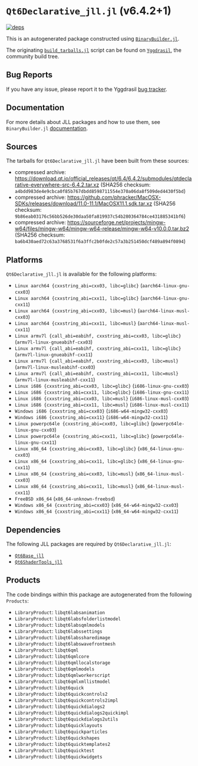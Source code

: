 # `Qt6Declarative_jll.jl` (v6.4.2+1)

[![deps](https://juliahub.com/docs/Qt6Declarative_jll/deps.svg)](https://juliahub.com/ui/Packages/Qt6Declarative_jll/rB4FL?page=2)

This is an autogenerated package constructed using [`BinaryBuilder.jl`](https://github.com/JuliaPackaging/BinaryBuilder.jl).

The originating [`build_tarballs.jl`](https://github.com/JuliaPackaging/Yggdrasil/blob/c0915f6fe39b3d2701bc18c01a15228185828094/Q/Qt6Declarative/build_tarballs.jl) script can be found on [`Yggdrasil`](https://github.com/JuliaPackaging/Yggdrasil/), the community build tree.

## Bug Reports

If you have any issue, please report it to the Yggdrasil [bug tracker](https://github.com/JuliaPackaging/Yggdrasil/issues).

## Documentation

For more details about JLL packages and how to use them, see `BinaryBuilder.jl` [documentation](https://docs.binarybuilder.org/stable/jll/).

## Sources

The tarballs for `Qt6Declarative_jll.jl` have been built from these sources:

* compressed archive: https://download.qt.io/official_releases/qt/6.4/6.4.2/submodules/qtdeclarative-everywhere-src-6.4.2.tar.xz (SHA256 checksum: `a4bdd983de4e9cbca0f85b767dbdd8598711554e370a06da8f509ded4430f5bd`)
* compressed archive: https://github.com/phracker/MacOSX-SDKs/releases/download/11.0-11.1/MacOSX11.1.sdk.tar.xz (SHA256 checksum: `9b86eab03176c56bb526de30daa50fa819937c54b280364784ce431885341bf6`)
* compressed archive: https://sourceforge.net/projects/mingw-w64/files/mingw-w64/mingw-w64-release/mingw-w64-v10.0.0.tar.bz2 (SHA256 checksum: `ba6b430aed72c63a3768531f6a3ffc2b0fde2c57a3b251450dcf489a894f0894`)

## Platforms

`Qt6Declarative_jll.jl` is available for the following platforms:

* `Linux aarch64 {cxxstring_abi=cxx03, libc=glibc}` (`aarch64-linux-gnu-cxx03`)
* `Linux aarch64 {cxxstring_abi=cxx11, libc=glibc}` (`aarch64-linux-gnu-cxx11`)
* `Linux aarch64 {cxxstring_abi=cxx03, libc=musl}` (`aarch64-linux-musl-cxx03`)
* `Linux aarch64 {cxxstring_abi=cxx11, libc=musl}` (`aarch64-linux-musl-cxx11`)
* `Linux armv7l {call_abi=eabihf, cxxstring_abi=cxx03, libc=glibc}` (`armv7l-linux-gnueabihf-cxx03`)
* `Linux armv7l {call_abi=eabihf, cxxstring_abi=cxx11, libc=glibc}` (`armv7l-linux-gnueabihf-cxx11`)
* `Linux armv7l {call_abi=eabihf, cxxstring_abi=cxx03, libc=musl}` (`armv7l-linux-musleabihf-cxx03`)
* `Linux armv7l {call_abi=eabihf, cxxstring_abi=cxx11, libc=musl}` (`armv7l-linux-musleabihf-cxx11`)
* `Linux i686 {cxxstring_abi=cxx03, libc=glibc}` (`i686-linux-gnu-cxx03`)
* `Linux i686 {cxxstring_abi=cxx11, libc=glibc}` (`i686-linux-gnu-cxx11`)
* `Linux i686 {cxxstring_abi=cxx03, libc=musl}` (`i686-linux-musl-cxx03`)
* `Linux i686 {cxxstring_abi=cxx11, libc=musl}` (`i686-linux-musl-cxx11`)
* `Windows i686 {cxxstring_abi=cxx03}` (`i686-w64-mingw32-cxx03`)
* `Windows i686 {cxxstring_abi=cxx11}` (`i686-w64-mingw32-cxx11`)
* `Linux powerpc64le {cxxstring_abi=cxx03, libc=glibc}` (`powerpc64le-linux-gnu-cxx03`)
* `Linux powerpc64le {cxxstring_abi=cxx11, libc=glibc}` (`powerpc64le-linux-gnu-cxx11`)
* `Linux x86_64 {cxxstring_abi=cxx03, libc=glibc}` (`x86_64-linux-gnu-cxx03`)
* `Linux x86_64 {cxxstring_abi=cxx11, libc=glibc}` (`x86_64-linux-gnu-cxx11`)
* `Linux x86_64 {cxxstring_abi=cxx03, libc=musl}` (`x86_64-linux-musl-cxx03`)
* `Linux x86_64 {cxxstring_abi=cxx11, libc=musl}` (`x86_64-linux-musl-cxx11`)
* `FreeBSD x86_64` (`x86_64-unknown-freebsd`)
* `Windows x86_64 {cxxstring_abi=cxx03}` (`x86_64-w64-mingw32-cxx03`)
* `Windows x86_64 {cxxstring_abi=cxx11}` (`x86_64-w64-mingw32-cxx11`)

## Dependencies

The following JLL packages are required by `Qt6Declarative_jll.jl`:

* [`Qt6Base_jll`](https://github.com/JuliaBinaryWrappers/Qt6Base_jll.jl)
* [`Qt6ShaderTools_jll`](https://github.com/JuliaBinaryWrappers/Qt6ShaderTools_jll.jl)

## Products

The code bindings within this package are autogenerated from the following `Products`:

* `LibraryProduct`: `libqt6labsanimation`
* `LibraryProduct`: `libqt6labsfolderlistmodel`
* `LibraryProduct`: `libqt6labsqmlmodels`
* `LibraryProduct`: `libqt6labssettings`
* `LibraryProduct`: `libqt6labssharedimage`
* `LibraryProduct`: `libqt6labswavefrontmesh`
* `LibraryProduct`: `libqt6qml`
* `LibraryProduct`: `libqt6qmlcore`
* `LibraryProduct`: `libqt6qmllocalstorage`
* `LibraryProduct`: `libqt6qmlmodels`
* `LibraryProduct`: `libqt6qmlworkerscript`
* `LibraryProduct`: `libqt6qmlxmllistmodel`
* `LibraryProduct`: `libqt6quick`
* `LibraryProduct`: `libqt6quickcontrols2`
* `LibraryProduct`: `libqt6quickcontrols2impl`
* `LibraryProduct`: `libqt6quickdialogs2`
* `LibraryProduct`: `libqt6quickdialogs2quickimpl`
* `LibraryProduct`: `libqt6quickdialogs2utils`
* `LibraryProduct`: `libqt6quicklayouts`
* `LibraryProduct`: `libqt6quickparticles`
* `LibraryProduct`: `libqt6quickshapes`
* `LibraryProduct`: `libqt6quicktemplates2`
* `LibraryProduct`: `libqt6quicktest`
* `LibraryProduct`: `libqt6quickwidgets`
